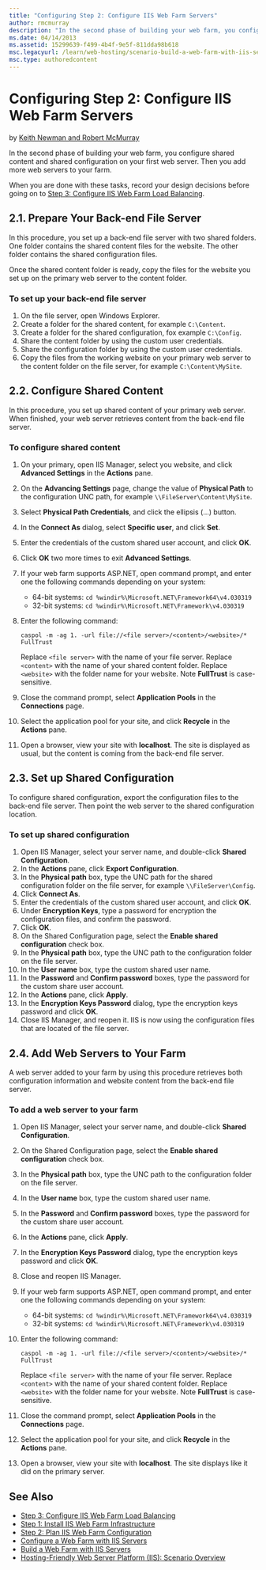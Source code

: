 ```yaml
---
title: "Configuring Step 2: Configure IIS Web Farm Servers"
author: rmcmurray
description: "In the second phase of building your web farm, you configure shared content and shared configuration on your first web server. Then you add more web servers..."
ms.date: 04/14/2013
ms.assetid: 15299639-f499-4b4f-9e5f-811dda98b618
msc.legacyurl: /learn/web-hosting/scenario-build-a-web-farm-with-iis-servers/configuring-step-2-configure-iis-web-farm-servers
msc.type: authoredcontent
---
```

# Configuring Step 2: Configure IIS Web Farm Servers

by [Keith Newman and Robert McMurray](https://github.com/rmcmurray)

In the second phase of building your web farm, you configure shared content and shared configuration on your first web server. Then you add more web servers to your farm.

When you are done with these tasks, record your design decisions before going on to [Step 3: Configure IIS Web Farm Load Balancing](configuring-step-3-configure-iis-web-farm-load-balancing.md).

<a id="21"></a>
## 2.1. Prepare Your Back-end File Server

In this procedure, you set up a back-end file server with two shared folders. One folder contains the shared content files for the website. The other folder contains the shared configuration files.

Once the shared content folder is ready, copy the files for the website you set up on the primary web server to the content folder.

### To set up your back-end file server

1. On the file server, open Windows Explorer.
2. Create a folder for the shared content, for example `C:\Content`.
3. Create a folder for the shared configuration, fox example `C:\Config`.
4. Share the content folder by using the custom user credentials.
5. Share the configuration folder by using the custom user credentials.
6. Copy the files from the working website on your primary web server to the content folder on the file server, for example `C:\Content\MySite`.

<a id="22"></a>
## 2.2. Configure Shared Content

In this procedure, you set up shared content of your primary web server. When finished, your web server retrieves content from the back-end file server.

### To configure shared content

1. On your primary, open IIS Manager, select you website, and click **Advanced Settings** in the **Actions** pane.
2. On the **Advancing Settings** page, change the value of **Physical Path** to the configuration UNC path, for example `\\FileServer\Content\MySite`.
3. Select **Physical Path Credentials**, and click the ellipsis (...) button.
4. In the **Connect As** dialog, select **Specific user**, and click **Set**.
5. Enter the credentials of the custom shared user account, and click **OK**.
6. Click **OK** two more times to exit **Advanced Settings**.
7. If your web farm supports ASP.NET, open command prompt, and enter one the following commands depending on your system:

    - 64-bit systems: `cd %windir%\Microsoft.NET\Framework64\v4.030319`
    - 32-bit systems: `cd %windir%\Microsoft.NET\Framework\v4.030319`
8. Enter the following command:

    `caspol -m -ag 1. -url file://<file server>/<content>/<website>/* FullTrust`

    Replace `<file server>` with the name of your file server. Replace `<content>` with the name of your shared content folder. Replace `<website>` with the folder name for your website. Note **FullTrust** is case-sensitive.
9. Close the command prompt, select **Application Pools** in the **Connections** page.
10. Select the application pool for your site, and click **Recycle** in the **Actions** pane.
11. Open a browser, view your site with **localhost**. The site is displayed as usual, but the content is coming from the back-end file server.

<a id="23"></a>
## 2.3. Set up Shared Configuration

To configure shared configuration, export the configuration files to the back-end file server. Then point the web server to the shared configuration location.

### To set up shared configuration

1. Open IIS Manager, select your server name, and double-click **Shared Configuration**.
2. In the **Actions** pane, click **Export Configuration**.
3. In the **Physical path** box, type the UNC path for the shared configuration folder on the file server, for example `\\FileServer\Config`.
4. Click **Connect As**.
5. Enter the credentials of the custom shared user account, and click **OK**.
6. Under **Encryption Keys**, type a password for encryption the configuration files, and confirm the password.
7. Click **OK**.
8. On the Shared Configuration page, select the **Enable shared configuration** check box.
9. In the **Physical path** box, type the UNC path to the configuration folder on the file server.
10. In the **User name** box, type the custom shared user name.
11. In the **Password** and **Confirm password** boxes, type the password for the custom share user account.
12. In the **Actions** pane, click **Apply**.
13. In the **Encryption Keys Password** dialog, type the encryption keys password and click **OK**.
14. Close IIS Manager, and reopen it. IIS is now using the configuration files that are located of the file server.

<a id="24"></a>
## 2.4. Add Web Servers to Your Farm

A web server added to your farm by using this procedure retrieves both configuration information and website content from the back-end file server.

### To add a web server to your farm

1. Open IIS Manager, select your server name, and double-click **Shared Configuration**.
2. On the Shared Configuration page, select the **Enable shared configuration** check box.
3. In the **Physical path** box, type the UNC path to the configuration folder on the file server.
4. In the **User name** box, type the custom shared user name.
5. In the **Password** and **Confirm password** boxes, type the password for the custom share user account.
6. In the **Actions** pane, click **Apply**.
7. In the **Encryption Keys Password** dialog, type the encryption keys password and click **OK**.
8. Close and reopen IIS Manager.
9. If your web farm supports ASP.NET, open command prompt, and enter one the following commands depending on your system:

    - 64-bit systems: `cd %windir%\Microsoft.NET\Framework64\v4.030319`
    - 32-bit systems: `cd %windir%\Microsoft.NET\Framework\v4.030319`
10. Enter the following command:

    `caspol -m -ag 1. -url file://<file server>/<content>/<website>/* FullTrust`

    Replace `<file server>` with the name of your file server. Replace `<content>` with the name of your shared content folder. Replace `<website>` with the folder name for your website. Note **FullTrust** is case-sensitive.
11. Close the command prompt, select **Application Pools** in the **Connections** page.
12. Select the application pool for your site, and click **Recycle** in the **Actions** pane.
13. Open a browser, view your site with **localhost**. The site displays like it did on the primary server.

## See Also

- [Step 3: Configure IIS Web Farm Load Balancing](configuring-step-3-configure-iis-web-farm-load-balancing.md)
- [Step 1: Install IIS Web Farm Infrastructure](configuring-step-1-install-iis-web-farm-infrastructure.md)
- [Step 2: Plan IIS Web Farm Configuration](planning-step-2-plan-iis-web-farm-configuration.md)
- [Configure a Web Farm with IIS Servers](configure-a-web-farm-with-iis-servers.md)
- [Build a Web Farm with IIS Servers](overview-build-a-web-farm-with-iis-servers.md)
- [Hosting-Friendly Web Server Platform (IIS): Scenario Overview](../../get-started/introduction-to-iis/hosting-friendly-web-server-platform-iis-scenario-overview.md)
